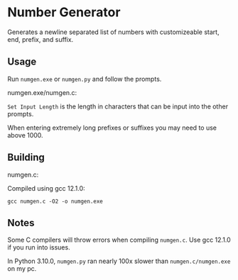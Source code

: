 # Number Generator

Generates a newline separated list of numbers with customizeable start, end, prefix, and suffix.

## Usage

Run `numgen.exe` or `numgen.py` and follow the prompts.

numgen.exe/numgen.c:

`Set Input Length` is the length in characters that can be input into the other prompts. 

When entering extremely long prefixes or suffixes you may need to use above 1000.

## Building

numgen.c:

Compiled using gcc 12.1.0:

```
gcc numgen.c -O2 -o numgen.exe
```

## Notes

Some C compilers will throw errors when compiling `numgen.c`. Use gcc 12.1.0 if you run into issues.

In Python 3.10.0, `numgen.py` ran nearly 100x slower than `numgen.c/numgen.exe` on my pc.